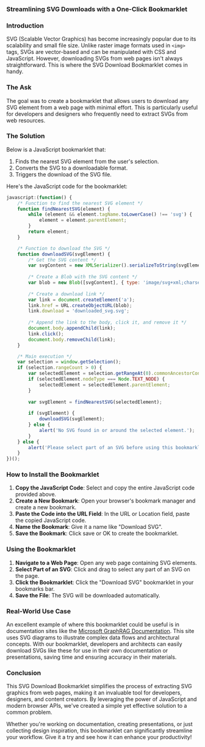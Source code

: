 ### Streamlining SVG Downloads with a One-Click Bookmarklet

### Introduction

SVG (Scalable Vector Graphics) has become increasingly popular due to its scalability and small file size. Unlike raster image formats used in `<img>` tags, SVGs are vector-based and can be manipulated with CSS and JavaScript. However, downloading SVGs from web pages isn't always straightforward. This is where the SVG Download Bookmarklet comes in handy.

### The Ask

The goal was to create a bookmarklet that allows users to download any SVG element from a web page with minimal effort. This is particularly useful for developers and designers who frequently need to extract SVGs from web resources.

### The Solution

Below is a JavaScript bookmarklet that:

1. Finds the nearest SVG element from the user's selection.
2. Converts the SVG to a downloadable format.
3. Triggers the download of the SVG file.

Here's the JavaScript code for the bookmarklet:

```javascript
javascript:(function() {
    /* Function to find the nearest SVG element */
    function findNearestSVG(element) {
        while (element && element.tagName.toLowerCase() !== 'svg') {
            element = element.parentElement;
        }
        return element;
    }

    /* Function to download the SVG */
    function downloadSVG(svgElement) {
        /* Get the SVG content */
        var svgContent = new XMLSerializer().serializeToString(svgElement);
        
        /* Create a Blob with the SVG content */
        var blob = new Blob([svgContent], { type: 'image/svg+xml;charset=utf-8' });
        
        /* Create a download link */
        var link = document.createElement('a');
        link.href = URL.createObjectURL(blob);
        link.download = 'downloaded_svg.svg';
        
        /* Append the link to the body, click it, and remove it */
        document.body.appendChild(link);
        link.click();
        document.body.removeChild(link);
    }

    /* Main execution */
    var selection = window.getSelection();
    if (selection.rangeCount > 0) {
        var selectedElement = selection.getRangeAt(0).commonAncestorContainer;
        if (selectedElement.nodeType === Node.TEXT_NODE) {
            selectedElement = selectedElement.parentElement;
        }
        
        var svgElement = findNearestSVG(selectedElement);
        
        if (svgElement) {
            downloadSVG(svgElement);
        } else {
            alert('No SVG found in or around the selected element.');
        }
    } else {
        alert('Please select part of an SVG before using this bookmarklet.');
    }
})();
```

### How to Install the Bookmarklet

1. **Copy the JavaScript Code**: Select and copy the entire JavaScript code provided above.
2. **Create a New Bookmark**: Open your browser's bookmark manager and create a new bookmark.
3. **Paste the Code into the URL Field**: In the URL or Location field, paste the copied JavaScript code.
4. **Name the Bookmark**: Give it a name like "Download SVG".
5. **Save the Bookmark**: Click save or OK to create the bookmarklet.

### Using the Bookmarklet

1. **Navigate to a Web Page**: Open any web page containing SVG elements.
2. **Select Part of an SVG**: Click and drag to select any part of an SVG on the page.
3. **Click the Bookmarklet**: Click the "Download SVG" bookmarklet in your bookmarks bar.
4. **Save the File**: The SVG will be downloaded automatically.

### Real-World Use Case

An excellent example of where this bookmarklet could be useful is in documentation sites like the [Microsoft GraphRAG Documentation](https://microsoft.github.io/graphrag/posts/index/1-default_dataflow/). This site uses SVG diagrams to illustrate complex data flows and architectural concepts. With our bookmarklet, developers and architects can easily download SVGs like these for use in their own documentation or presentations, saving time and ensuring accuracy in their materials.

### Conclusion

This SVG Download Bookmarklet simplifies the process of extracting SVG graphics from web pages, making it an invaluable tool for developers, designers, and content creators. By leveraging the power of JavaScript and modern browser APIs, we've created a simple yet effective solution to a common problem.

Whether you're working on documentation, creating presentations, or just collecting design inspiration, this bookmarklet can significantly streamline your workflow. Give it a try and see how it can enhance your productivity!
